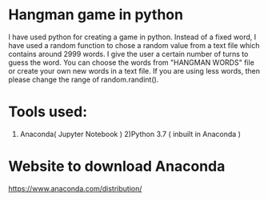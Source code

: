 # Hangman game in python
I have used python for creating a game in python.
Instead of a fixed word, I have used a random function to chose a random value from a text file which contains around 2999 words.
I give the user a certain number of turns to guess the word.
You can choose the words from "HANGMAN WORDS" file or create your own new words in a text file. If you are using less words, then please change the range of random.randint().

# Tools used:
1) Anaconda( Jupyter Notebook )
2)Python 3.7 ( inbuilt in Anaconda )

# Website to download Anaconda
https://www.anaconda.com/distribution/
